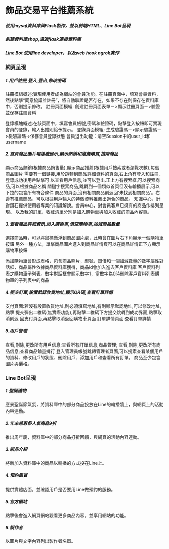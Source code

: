 ﻿# 飾品交易平台推薦系統

##### 使用mysql資料庫與Flask製作，並以前端HTML、Line Bot呈現
##### 創建資料庫shop,通過flask連接資料庫
##### Line Bot 使用line developer，以及web hook ngrok實作


### 網頁呈現
##### 1.用戶註冊,登入,登出,修改密碼
註冊模組概述:實現使用者成為網站的會員功能。在註冊頁面中，填寫會員資料，然後點擊“同意協議並註冊”，將自動驗證是否存在，如果不存在則保存在資料庫中，否則提示修改。
註冊頁面模組:
創建註冊頁面表單－>顯示註冊頁面－>驗證並保存註冊資料

登錄模塊概述:在該頁面中，填寫會員帳號,密碼和驗證碼，點擊登入按鈕即可實現會員的登錄，輸入出錯則給予提示。
登錄頁面模組:
生成驗證碼－>顯示驗證碼－>檢驗證碼->保存會員登錄狀態
會員退出功能：清空Session中的user_id和username

##### 2.首頁商品圖片輪播牆展示,顯示熱銷和推薦購買,搜索商品
顯示商品熱銷(根據商品銷售量),顯示商品推薦(根據用戶搜索或者瀏覽次數),每個商品圖片
需要有一個鏈接,用於跳轉到商品詳細資料的頁面,右上角有登入和註冊,登錄成功後用戶點擊可
以查看用戶信息,並可以登出.正上方有搜索框,可以搜索商品,可以根據商品名稱
關鍵字搜索商品,跳轉到一個類似首頁但沒有輪播展示,可以下拉的包含所有符合條件
商品的頁面,沒有相關商品則返回'未找到相關商品'。右邊有推薦商品，可以根據用戶輸入的特徵資料推薦出適合的商品。
知識中心，針對鑽石提供使用者專業的知識解說。會員中心，對會員客戶已擁有的商品作排列呈現。
以及我的訂單、收藏清單分別是加入購物車與加入收藏的商品內容頁。

##### 3.查看商品詳細資訊,加入購物車,清空購物車,加減商品數量
選擇商品時，可以將鼠標懸浮到商品圖片處，此時會在圖片右下角顯示一個購物車按鈕
另外一種方法，單擊商品圖片進入到商品詳情頁可以在商品詳情正下方顯示購物車按鈕

添加購物車會形成表格，包含商品照片，型號，單價和一個加減數量的數字屬性對話框，商品屬性依據商品資料庫獲得，商品id會加入進去客戶資料庫
客戶資料列表之購物車子列表。數字對話框會顯示數字1，當數字為0時刪除客戶資料列表購物車的子列表中的商品

##### 4.提交訂單,設置默認收貨地址,顯示QR碼,查看訂單詳情
支付頁面:若沒有設置收貨地址,則必須填寫地址,有則顯示默認地址,可以修改地址,點擊
提交彈出二維碼(無實際功能),再點擊二維碼下方提交跳轉到成功界面,點擊取消則返
回支付頁面,再點擊取消返回購物車頁面
訂單詳情頁面:查看訂單詳情

##### 5.用戶管理
查看,刪除,更改所有用戶信息;查看所有訂單信息,商品管理; 查看,刪除,更改所有商品信息;查看商品銷量排行
登入管理員帳號跳轉管理者頁面,可以搜索查看某個用戶的資料、修改用戶的狀態、刪除用戶、添加用戶和查看所有訂單。
商品至少包含圖片與價格。


### Line Bot呈現
##### 1.聖誕禮物
應景聖誕節氣氛，將資料庫中的部分商品投放在Line的輪播牆上，與網頁上的活動內容連動。

##### 2.年末感恩祭人氣商品9折
推出周年慶，資料庫中的部分商品打折回饋，與網頁的活動內容連動。

##### 3.新品介紹
將新加入資料庫中的商品以輪播的方式投在Line上。

##### 4.預約鑑賞
提供實體店面，並確認用戶是否要用Line做預約的服務。

##### 5.官方網站
點擊後會進入網頁網站觀看更多商品內容，並享用網站的功能。

##### 6.製作者
以圖片與文字內容列出製作者名單。
